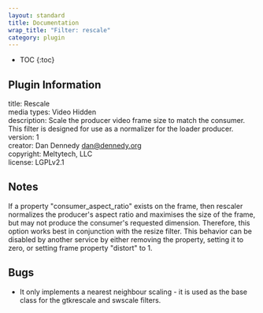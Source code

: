 ```yaml
---
layout: standard
title: Documentation
wrap_title: "Filter: rescale"
category: plugin
---
```

* TOC
{:toc}

## Plugin Information

title: Rescale  
media types:
Video  Hidden  
description: Scale the producer video frame size to match the consumer. This filter is designed for use as a normalizer for the loader producer.  
version: 1  
creator: Dan Dennedy <dan@dennedy.org>  
copyright: Meltytech, LLC  
license: LGPLv2.1  

## Notes

If a property &quot;consumer_aspect_ratio&quot; exists on the frame, then rescaler normalizes the producer&#39;s aspect ratio and maximises the size of the frame, but may not produce the consumer&#39;s requested dimension. Therefore, this option works best in conjunction with the resize filter. This behavior can be disabled by another service by either removing the property, setting it to zero, or setting frame property &quot;distort&quot; to 1.

## Bugs

* It only implements a nearest neighbour scaling - it is used as the base class for the gtkrescale and swscale filters.

